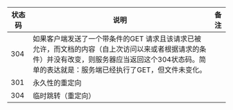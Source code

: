 |状态码|说明|备注|
|----|----|----|
|304|如果客户端发送了一个带条件的GET 请求且该请求已被允许，而文档的内容（自上次访问以来或者根据请求的条件）并没有改变，则服务器应当返回这个304状态码。简单的表达就是：服务端已经执行了GET，但文件未变化。|
|301|永久性的重定向|
|304|临时跳转（重定向）|

